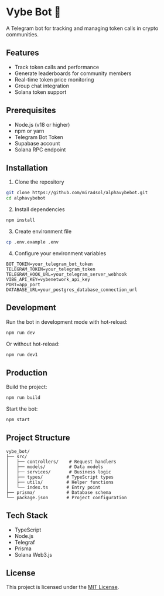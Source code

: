 # Vybe Bot 🤖

A Telegram bot for tracking and managing token calls in crypto communities.

## Features

- Track token calls and performance
- Generate leaderboards for community members
- Real-time token price monitoring
- Group chat integration
- Solana token support

## Prerequisites

- Node.js (v18 or higher)
- npm or yarn
- Telegram Bot Token
- Supabase account
- Solana RPC endpoint

## Installation

1. Clone the repository
```bash
git clone https://github.com/mira4sol/alphavybebot.git
cd alphavybebot
```

2. Install dependencies
```bash
npm install
```

3. Create environment file
```bash
cp .env.example .env
```

4. Configure your environment variables
```env
BOT_TOKEN=your_telegram_bot_token
TELEGRAM_TOKEN=your_telegram_token
TELEGRAM_HOOK_URL=your_telegram_server_webhook
VIBE_API_KEY=vybenetwork_api_key
PORT=app_port
DATABASE_URL=your_postgres_database_connection_url
```

## Development

Run the bot in development mode with hot-reload:
```bash
npm run dev
```

Or without hot-reload:
```bash
npm run dev1
```

## Production

Build the project:
```bash
npm run build
```

Start the bot:
```bash
npm start
```

## Project Structure

```
vybe_bot/
├── src/
│   ├── controllers/    # Request handlers
│   ├── models/         # Data models
│   ├── services/       # Business logic
│   ├── types/         # TypeScript types
│   ├── utils/         # Helper functions
│   └── index.ts       # Entry point
├── prisma/            # Database schema
└── package.json       # Project configuration
```

## Tech Stack

- TypeScript
- Node.js
- Telegraf
- Prisma
- Solana Web3.js

## License

This project is licensed under the [MIT License](LICENSE).